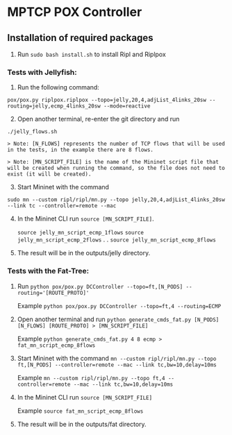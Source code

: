 # MPTCP POX Controller

## Installation of required packages
1. Run `sudo bash install.sh` to install Ripl and Riplpox

### Tests with Jellyfish:

1. Run the following command:

  `pox/pox.py riplpox.riplpox --topo=jelly,20,4,adjList_4links_20sw --routing=jelly,ecmp_4links_20sw --mode=reactive`

2. Open another terminal, re-enter the git directory and run

`./jelly_flows.sh`

	> Note: [N_FLOWS] represents the number of TCP flows that will be used in the tests, in the example there are 8 flows.

	> Note: [MN_SCRIPT_FILE] is the name of the Mininet script file that will be created when running the command, so the file does not need to exist (it will be created).

3. Start Mininet with the command 

`sudo mn --custom ripl/ripl/mn.py --topo jelly,20,4,adjList_4links_20sw --link tc --controller=remote --mac`

4. In the Mininet CLI run `source [MN_SCRIPT_FILE]`.

	`source jelly_mn_script_ecmp_1flows`
  `source jelly_mn_script_ecmp_2flows`
  .
  .
  `source jelly_mn_script_ecmp_8flows`

5. The result will be in the outputs/jelly directory.

### Tests with the Fat-Tree:

1. Run `python pox/pox.py DCController --topo=ft,[N_PODS] --routing='[ROUTE_PROTO]'`

	Example `python pox/pox.py DCController --topo=ft,4 --routing=ECMP`

2. Open another terminal and run `python generate_cmds_fat.py [N_PODS] [N_FLOWS] [ROUTE_PROTO] > [MN_SCRIPT_FILE]`

	Example `python generate_cmds_fat.py 4 8 ecmp > fat_mn_script_ecmp_8flows`

3. Start Mininet with the command `mn --custom ripl/ripl/mn.py --topo ft,[N_PODS] --controller=remote --mac --link tc,bw=10,delay=10ms`

	Example `mn --custom ripl/ripl/mn.py --topo ft,4 --controller=remote --mac --link tc,bw=10,delay=10ms`

4. In the Mininet CLI run `source [MN_SCRIPT_FILE]`

	Example `source fat_mn_script_ecmp_8flows`

5. The result will be in the outputs/fat directory.
